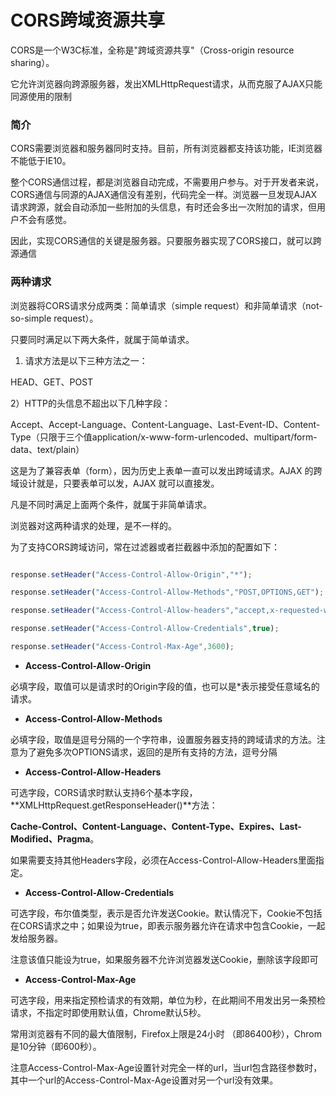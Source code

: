 # CORS跨域资源共享

CORS是一个W3C标准，全称是"跨域资源共享"（Cross-origin resource sharing）。

它允许浏览器向跨源服务器，发出XMLHttpRequest请求，从而克服了AJAX只能同源使用的限制

### 简介

CORS需要浏览器和服务器同时支持。目前，所有浏览器都支持该功能，IE浏览器不能低于IE10。

整个CORS通信过程，都是浏览器自动完成，不需要用户参与。对于开发者来说，CORS通信与同源的AJAX通信没有差别，代码完全一样。浏览器一旦发现AJAX请求跨源，就会自动添加一些附加的头信息，有时还会多出一次附加的请求，但用户不会有感觉。

因此，实现CORS通信的关键是服务器。只要服务器实现了CORS接口，就可以跨源通信

### 两种请求

浏览器将CORS请求分成两类：简单请求（simple request）和非简单请求（not-so-simple request）。

只要同时满足以下两大条件，就属于简单请求。

1) 请求方法是以下三种方法之一：

HEAD、GET、POST

2）HTTP的头信息不超出以下几种字段：

Accept、Accept-Language、Content-Language、Last-Event-ID、Content-Type（只限于三个值application/x-www-form-urlencoded、multipart/form-data、text/plain）

这是为了兼容表单（form），因为历史上表单一直可以发出跨域请求。AJAX 的跨域设计就是，只要表单可以发，AJAX 就可以直接发。

凡是不同时满足上面两个条件，就属于非简单请求。

浏览器对这两种请求的处理，是不一样的。


为了支持CORS跨域访问，常在过滤器或者拦截器中添加的配置如下：

```js

response.setHeader("Access-Control-Allow-Origin","*");

response.setHeader("Access-Control-Allow-Methods","POST,OPTIONS,GET");

response.setHeader("Access-Control-Allow-headers","accept,x-requested-with,Content-Type,X-Custom-header");

response.setHeader("Access-Control-Allow-Credentials",true);

response.setHeader("Access-Control-Max-Age",3600);

```
- **Access-Control-Allow-Origin**

必填字段，取值可以是请求时的Origin字段的值，也可以是*表示接受任意域名的请求。

- **Access-Control-Allow-Methods**

必填字段，取值是逗号分隔的一个字符串，设置服务器支持的跨域请求的方法。注意为了避免多次OPTIONS请求，返回的是所有支持的方法，逗号分隔

- **Access-Control-Allow-Headers**

可选字段，CORS请求时默认支持6个基本字段，**XMLHttpRequest.getResponseHeader()**方法：

**Cache-Control、Content-Language、Content-Type、Expires、Last-Modified、Pragma**。

如果需要支持其他Headers字段，必须在Access-Control-Allow-Headers里面指定。

- **Access-Control-Allow-Credentials**

可选字段，布尔值类型，表示是否允许发送Cookie。默认情况下，Cookie不包括在CORS请求之中；如果设为true，即表示服务器允许在请求中包含Cookie，一起发给服务器。

注意该值只能设为true，如果服务器不允许浏览器发送Cookie，删除该字段即可

- **Access-Control-Max-Age**

可选字段，用来指定预检请求的有效期，单位为秒，在此期间不用发出另一条预检请求，不指定时即使用默认值，Chrome默认5秒。

常用浏览器有不同的最大值限制，Firefox上限是24小时 （即86400秒），Chrom是10分钟（即600秒）。

注意Access-Control-Max-Age设置针对完全一样的url，当url包含路径参数时，其中一个url的Access-Control-Max-Age设置对另一个url没有效果。